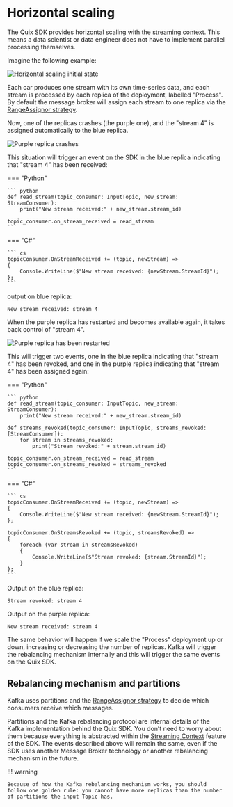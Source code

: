 # Horizontal scaling

The Quix SDK provides horizontal scaling with the [streaming context](/sdk/features/streaming-context). This means a data scientist or data engineer does not have to implement parallel processing themselves.

Imagine the following example:

![Horizontal scaling initial state](../images/QuixHorizontalScaling1.png)

Each car produces one stream with its own time-series data, and each stream is processed by each replica of the deployment, labelled "Process". By default the message broker will assign each stream to one replica via the [RangeAssignor strategy](https://kafka.apache.org/23/javadoc/org/apache/kafka/clients/consumer/RangeAssignor.html).

Now, one of the replicas crashes (the purple one), and the "stream 4" is assigned automatically to the blue replica.

![Purple replica crashes](../images/QuixHorizontalScaling2.png)

This situation will trigger an event on the SDK in the blue replica indicating that "stream 4" has been received:

=== "Python"
    
    ``` python
    def read_stream(topic_consumer: InputTopic, new_stream: StreamConsumer):
        print("New stream received:" + new_stream.stream_id)
    
    topic_consumer.on_stream_received = read_stream
    ```

=== "C\#"
    
    ``` cs
    topicConsumer.OnStreamReceived += (topic, newStream) =>
    {
        Console.WriteLine($"New stream received: {newStream.StreamId}");
    };
    ```

output on blue replica:

``` console
New stream received: stream 4
```

When the purple replica has restarted and becomes available again, it takes back control of "stream 4".

![Purple replica has been restarted](../images/QuixHorizontalScaling3.png)

This will trigger two events, one in the blue replica indicating that "stream 4" has been revoked, and one in the purple replica indicating that "stream 4" has been assigned again:

=== "Python"
    
    ``` python
    def read_stream(topic_consumer: InputTopic, new_stream: StreamConsumer):
        print("New stream received:" + new_stream.stream_id)
    
    def streams_revoked(topic_consumer: InputTopic, streams_revoked: [StreamConsumer]):
        for stream in streams_revoked:
            print("Stream revoked:" + stream.stream_id)
    
    topic_consumer.on_stream_received = read_stream
    topic_consumer.on_streams_revoked = streams_revoked
    ```

=== "C\#"
    
    ``` cs
    topicConsumer.OnStreamReceived += (topic, newStream) =>
    {
        Console.WriteLine($"New stream received: {newStream.StreamId}");
    };
    
    topicConsumer.OnStreamsRevoked += (topic, streamsRevoked) =>
    {
        foreach (var stream in streamsRevoked)
        {
            Console.WriteLine($"Stream revoked: {stream.StreamId}");
        }
    };
    ```

Output on the blue replica:

``` console
Stream revoked: stream 4
```

Output on the purple replica:

``` console
New stream received: stream 4
```

The same behavior will happen if we scale the "Process" deployment up or down, increasing or decreasing the number of replicas. Kafka will trigger the rebalancing mechanism internally and this will trigger the same events on the Quix SDK.

## Rebalancing mechanism and partitions

Kafka uses partitions and the [RangeAssignor strategy](https://kafka.apache.org/23/javadoc/org/apache/kafka/clients/consumer/RangeAssignor.html) to decide which consumers receive which messages. 

Partitions and the Kafka rebalancing protocol are internal details of the Kafka implementation behind the Quix SDK. You don’t need to worry about them because everything is abstracted within the [Streaming Context](/sdk/features/streaming-context) feature of the SDK. The events described above will remain the same, even if the SDK uses another Message Broker technology or another rebalancing mechanism in the future.

!!! warning

    Because of how the Kafka rebalancing mechanism works, you should follow one golden rule: you cannot have more replicas than the number of partitions the input Topic has.
